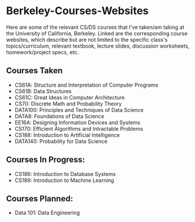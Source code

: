 # Berkeley-Courses-Websites

Here are some of the relevant CS/DS courses that I've taken/am taking at the University of California, Berkeley.  Linked are the corresponding course websites, which describe but are not limited to the specific class's topics/curriculum, relevant textbook, lecture slides, discussion worksheets, homework/project specs, etc.

## Courses Taken
* CS61A: Structure and Interpretation of Computer Programs
* CS61B: Data Structures
* CS61C: Great Ideas in Computer Architecture
* CS70: Discrete Math and Probability Theory
* DATA100: Principles and Techniques of Data Science
* DATA8: Foundations of Data Science
* EE16A: Designing Information Devices and Systems
* CS170: Efficient Algorithms and Intractable Problems
* CS188: Introduction to Artificial Intelligence
* DATA140: Probability for Data Science

## Courses In Progress:
* CS186: Introduction to Database Systems
* CS189: Introduction to Machine Learning

## Courses Planned:
* Data 101: Data Engineering

